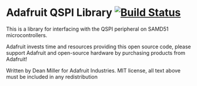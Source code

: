 # Adafruit QSPI Library [![Build Status](https://travis-ci.org/adafruit/Adafruit_QSPI.svg?branch=master)](https://travis-ci.org/adafruit/Adafruit_QSPI)

This is a library for interfacing with the QSPI peripheral on SAMD51 microcontrollers.

Adafruit invests time and resources providing this open source code, please support Adafruit and open-source hardware by purchasing products from Adafruit!

Written by Dean Miller for Adafruit Industries.
MIT license, all text above must be included in any redistribution
